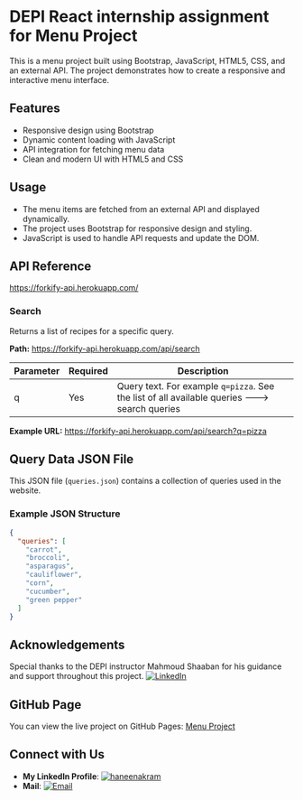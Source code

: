 # DEPI React internship assignment for Menu Project

This is a menu project built using Bootstrap, JavaScript, HTML5, CSS, and an external API. The project demonstrates how to create a responsive and interactive menu interface.

## Features

- Responsive design using Bootstrap
- Dynamic content loading with JavaScript
- API integration for fetching menu data
- Clean and modern UI with HTML5 and CSS

## Usage

- The menu items are fetched from an external API and displayed dynamically.
- The project uses Bootstrap for responsive design and styling.
- JavaScript is used to handle API requests and update the DOM.

## API Reference

https://forkify-api.herokuapp.com/

### Search
Returns a list of recipes for a specific query.

**Path:** https://forkify-api.herokuapp.com/api/search

| Parameter | Required | Description |
|-----------|----------|-------------|
| q         | Yes      | Query text. For example `q=pizza`. See the list of all available queries 🡒 search queries |

**Example URL:** https://forkify-api.herokuapp.com/api/search?q=pizza

## Query Data JSON File

This JSON file (`queries.json`) contains a collection of queries used in the website.

### Example JSON Structure

```json
{
  "queries": [
    "carrot",
    "broccoli",
    "asparagus",
    "cauliflower",
    "corn",
    "cucumber",
    "green pepper"
  ]
}
```

## Acknowledgements

Special thanks to the DEPI instructor Mahmoud Shaaban for his guidance and support throughout this project.
 [![LinkedIn](https://img.shields.io/badge/LinkedIn-mahmoud-shaaban-blue?style=flat-square&logo=linkedin)](https://www.linkedin.com/in/mahmoud-shaaban-5192b720a/)

## GitHub Page

You can view the live project on GitHub Pages: [Menu Project](https://haneenakram.github.io/menu-project-js)

## Connect with Us

- **My LinkedIn Profile**: [![haneenakram](https://img.shields.io/badge/LinkedIn-haneen-akram-blue?style=flat-square&logo=linkedin)](https://www.linkedin.com/in/haneen-akram-4990331a1/)
- **Mail**: [![Email](https://img.shields.io/badge/Email-haneenakram-blue?logo=gmail)](mailto:haneenakram3040@gmail.com)

